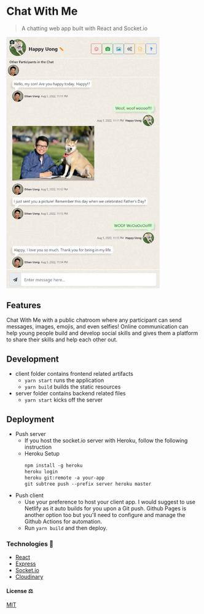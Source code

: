 # Chat With Me

> A chatting web app built with React and Socket.io

<img src="screenshot.png" width="400">

## Features
Chat With Me with a public chatroom where any participant can send messages, images, emojis, and even selfies! Online communication can help young people build and develop social skills and gives them a platform to share their skills and help each other out.

## Development
- client folder contains frontend related artifacts
  - ```yarn start``` runs the application
  - ```yarn build``` builds the static resources
- server folder contains backend related files
  - ```yarn start``` kicks off the server

## Deployment
- Push server
  - If you host the socket.io server with Heroku, follow the following instruction
  - Heroku Setup
      ```
      npm install -g heroku
      heroku login
      heroku git:remote -a your-app
      git subtree push --prefix server heroku master
      ```
- Push client
  - Use your preference to host your client app. I would suggest to use Netlify as it auto builds for you upon a Git push. Github Pages is another option too but you'll need to configure and manage the Github Actions for automation.
  - Run ```yarn build``` and then deploy.

### Technologies 🔧
+ [React](https://reactjs.org/)
+ [Express](https://expressjs.com/)
+ [Socket.io](https://socket.io/)
+ [Cloudinary](https://cloudinary.com/)

#### License ⚖️
[MIT](https://en.wikipedia.org/wiki/MIT_License)
